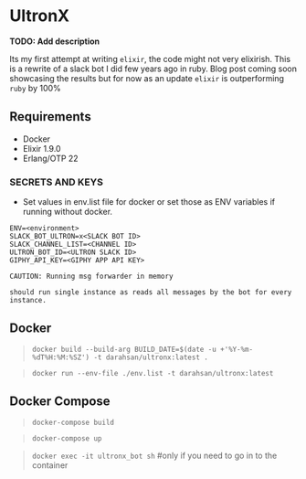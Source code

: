 # UltronX

**TODO: Add description**

Its my first attempt at writing `elixir`, the code might not very elixirish. This is a rewrite of a slack bot I did few years ago in ruby. Blog post coming soon showcasing the results but for now as an update `elixir` is outperforming `ruby` by 100%
## Requirements 
* Docker
* Elixir 1.9.0
* Erlang/OTP 22

### SECRETS AND KEYS
* Set values in env.list file for docker or set those as ENV variables if running without docker.

```
ENV=<environment>
SLACK_BOT_ULTRON=x<SLACK BOT ID>
SLACK_CHANNEL_LIST=<CHANNEL ID>
ULTRON_BOT_ID=<ULTRON SLACK ID>
GIPHY_API_KEY=<GIPHY APP API KEY> 
```

`CAUTION: Running msg forwarder in memory`

`should run single instance as reads all messages by the bot for every instance.`

## Docker
> `docker build --build-arg BUILD_DATE=$(date -u +'%Y-%m-%dT%H:%M:%SZ') -t darahsan/ultronx:latest .`

> `docker run --env-file ./env.list -t darahsan/ultronx:latest`

## Docker Compose 
> `docker-compose build`

> `docker-compose up`

> `docker exec -it ultronx_bot sh` #only if you need to go in to the container

